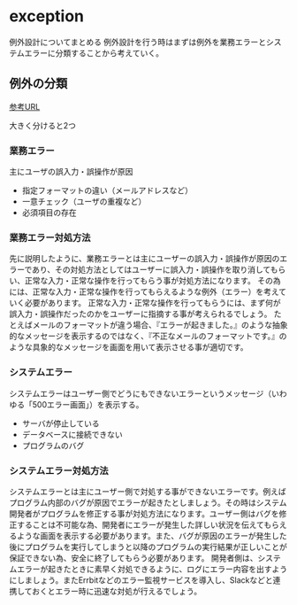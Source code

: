# exception

例外設計についてまとめる
例外設計を行う時はまずは例外を業務エラーとシステムエラーに分類することから考えていく。

## 例外の分類
[参考URL](https://qiita.com/tomokiyao/items/3860c8e3cd3f21126b21)


大きく分けると2つ

### 業務エラー

主にユーザの誤入力・誤操作が原因

- 指定フォーマットの違い（メールアドレスなど）
- 一意チェック（ユーザの重複など）
- 必須項目の存在

### 業務エラー対処方法

先に説明したように、業務エラーとは主にユーザーの誤入力・誤操作が原因のエラーであり、その対処方法としてはユーザーに誤入力・誤操作を取り消してもらい、正常な入力・正常な操作を行ってもらう事が対処方法になります。
その為には、正常な入力・正常な操作を行ってもらえるような例外（エラー）を考えていく必要があります。
正常な入力・正常な操作を行ってもらうには、まず何が誤入力・誤操作だったのかをユーザーに指摘する事が考えられるでしょう。
たとえばメールのフォーマットが違う場合、『エラーが起きました。』のような抽象的なメッセージを表示するのではなく、『不正なメールのフォーマットです。』のような具象的なメッセージを画面を用いて表示させる事が適切です。


### システムエラー

システムエラーはユーザー側でどうにもできないエラーというメッセージ（いわゆる「500エラー画面」）を表示する。

- サーバが停止している
- データベースに接続できない
- プログラムのバグ

### システムエラー対処方法

システムエラーとは主にユーザー側で対処する事ができないエラーです。例えばプログラム内部のバグが原因でエラーが起きたとしましょう。その時はシステム開発者がプログラムを修正する事が対処方法になります。ユーザー側はバグを修正することは不可能な為、開発者にエラーが発生した詳しい状況を伝えてもらえるような画面を表示する必要があります。また、バグが原因のエラーが発生した後にプログラムを実行してしまうと以降のプログラムの実行結果が正しいことが保証できない為、安全に終了してもらう必要があります。
開発者側は、システムエラーが起きたときに素早く対処できるように、ログにエラー内容を出すようにしましょう。またErrbitなどのエラー監視サービスを導入し、Slackなどと連携しておくとエラー時に迅速な対処が行えるでしょう。

